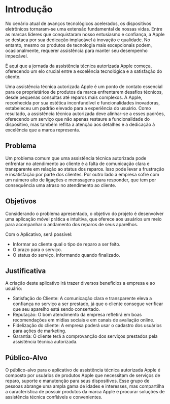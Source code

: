 # Introdução

No cenário atual de avanços tecnológicos acelerados, os dispositivos eletrônicos tornaram-se uma extensão fundamental de nossas vidas. Entre as marcas líderes que conquistaram nosso entusiasmo e confiança, a Apple se destaca por sua dedicação implacável à inovação e qualidade. No entanto, mesmo os produtos de tecnologia mais excepcionais podem, ocasionalmente, requerer assistência para manter seu desempenho impecável.

É aqui que a jornada da assistência técnica autorizada Apple começa, oferecendo um elo crucial entre a excelência tecnológica e a satisfação do cliente.

Uma assistência técnica autorizada Apple é um ponto de contato essencial para os proprietários de produtos da marca enfrentarem desafios técnicos, desde pequenas consultas até reparos mais complexos.
 A Apple, reconhecida por sua estética inconfundível e funcionalidades inovadoras, estabeleceu um padrão elevado para a experiência do usuário.
  Como resultado, a assistência técnica autorizada deve alinhar-se a esses padrões, oferecendo um serviço que não apenas restaure a funcionalidade do dispositivo, mas também reflita a atenção aos detalhes e a dedicação à excelência que a marca representa.

## Problema

Um problema comum que uma assistência técnica autorizada pode enfrentar no atendimento ao cliente é a falta de comunicação clara e transparente em relação ao status dos reparos. Isso pode levar a frustração e insatisfação por parte dos clientes. Por outro lado a empresa sofre com um número alto de ligações e menssagens para responder, que tem por consequência uma atraso no atendimento ao cliente.

## Objetivos

Considerando o problema apresentado, o objetivo do projeto é desenvolver uma aplicação móvel prática e intuitiva, que oferece aos usuários um meio para acompanhar o andamento dos reparos de seus aparelhos.

Com o Aplicativo, será possível:
-  Informar ao cliente qual o tipo de reparo a ser feito.
-   O prazo para o serviço.
-   O status do serviço, informando quando finalizado.

## Justificativa

A criação deste aplicativo irá trazer diversos benefícios a empresa e ao usuário:

-   Satisfação do Cliente: A comunicação clara e transparente eleva a confiança no serviço a ser prestado, já que o cliente consegue verificar que seu aparelho está sendo consertado.
-   Reputação: O bom atendimento da empresa refletirá em boas recomendações em midias sociais  e em canais de avaliação online. 
-   Fidelização do cliente: A empresa poderá usar o cadastro dos usuários para ações de marketing.
-   Garantia: O cliente terá a comprovanção dos serviços prestados pela assistência técnica autorizada.


## Público-Alvo

O público-alvo para o aplicativo de assistência técnica autorizada Apple é composto por usuários de produtos Apple que necessitam de serviços de reparo, suporte e manutenção para seus dispositivos. Esse grupo de pessoas abrange uma ampla gama de idades e interesses, mas compartilha a característica de possuir produtos da marca Apple e procurar soluções de assistência técnica confiáveis e convenientes.
















